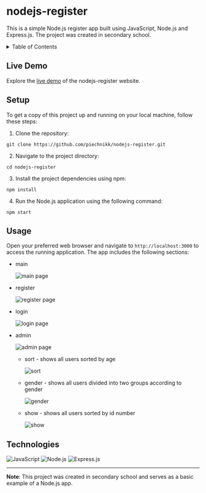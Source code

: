 # nodejs-register

This is a simple Node.js register app built using JavaScript, Node.js and Express.js. The project was created in secondary school.

<details>
  <summary>Table of Contents</summary>
  <ul>
    <li><a href="#live-demo">Live Demo</a></li>
    <li><a href="#getting-started">Getting Started</a></li>
    <li><a href="#usage">Usage</a></li>
    <li><a href="#build-with">Build With</a></li>
  </ul>
</details>

## Live Demo

Explore the [live demo](http://nodejs-register.piechnik.ct8.pl/) of the nodejs-register website.

## Setup

To get a copy of this project up and running on your local machine, follow these steps:

1. Clone the repository: 
```
git clone https://github.com/piechnikk/nodejs-register.git
```
2. Navigate to the project directory: 
```
cd nodejs-register
```
3. Install the project dependencies using npm:
```
npm install
```
4. Run the Node.js application using the following command:
```
npm start
```

## Usage

Open your preferred web browser and navigate to `http://localhost:3000` to access the running application. The app includes the following sections:

- main

  ![main page](https://github.com/piechnikk/nodejs-register/assets/51060535/bcaa2cbe-af2f-4252-bbd1-89e1e44c8999)

- register

  ![register page](https://github.com/piechnikk/nodejs-register/assets/51060535/6fa532c9-c77d-4e86-897a-026a32617b38)

- login

  ![login page](https://github.com/piechnikk/nodejs-register/assets/51060535/a2af6656-ccd4-45e6-8ec8-f6e0dfcaaceb)

- admin
  
  ![admin page](https://github.com/piechnikk/nodejs-register/assets/51060535/efb7405a-789b-4045-be01-ac72f8edb47b)

  - sort - shows all users sorted by age
  
    ![sort](https://github.com/piechnikk/nodejs-register/assets/51060535/325efac6-630f-4976-8d10-5aa2d6099036)

  - gender - shows all users divided into two groups according to gender
  
    ![gender](https://github.com/piechnikk/nodejs-register/assets/51060535/b62ef2f9-80fc-407a-a289-dca1edc75a50)

  - show - shows all users sorted by id number
  
    ![show](https://github.com/piechnikk/nodejs-register/assets/51060535/f3043690-0fb7-497d-be49-a67242efece6)

## Technologies

<div>
    <img src="https://img.shields.io/badge/JavaScript-323330?style=for-the-badge&logo=javascript&logoColor=F7DF1E" alt="JavaScript"> 
    <img src="https://img.shields.io/badge/Node%20js-339933?style=for-the-badge&logo=nodedotjs&logoColor=white" alt="Node.js">
    <img src="https://img.shields.io/badge/Express%20js-000000?style=for-the-badge&logo=express&logoColor=white" alt="Express.js">
</div>

---

**Note**: This project was created in secondary school and serves as a basic example of a Node.js app.
